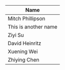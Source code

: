 | Name | 
| ---  | 
| Mitch Phillipson | 
| This is another name |
| Ziyi Su|
| David Heinritz |
| Xuening Wei |
| Zhiying Chen |
